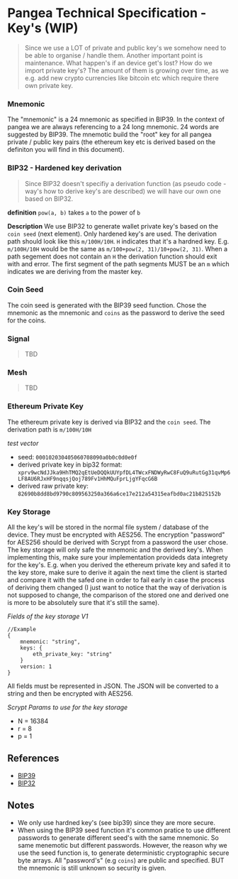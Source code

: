 # Pangea Technical Specification - Key's (WIP)
> Since we use a LOT of private and public key's we somehow need to be able to organise / handle them. Another important point is maintenance. What happen's if an device get's lost? How do we import private key's? The amount of them is growing over time, as we e.g. add new crypto currencies like bitcoin etc which require there own private key.

### Mnemonic
The "mnemonic" is a 24 mnemonic as specified in BIP39. In the context of pangea we are always referencing to a 24 long mnemonic. 24 words are suggested by BIP39. The mnemotic build the "root" key for all pangea private / public key pairs (the ethereum key etc is derived based on the definiton you will find in this document).

### BIP32 - Hardened key derivation
> Since BIP32 doesn't specifiy a derivation function (as pseudo code - way's how to derive key's are described) we will have our own one based on BIP32.

__definition__
`pow(a, b)` takes `a` to the power of `b`

__Description__
We use BIP32 to generate wallet private key's based on the `coin seed` (next element). Only hardened key's are used. The derivation path should look like this `m/100H/10H`. `H` indicates that it's a hardned key. E.g. `m/100H/10H` would be the same as `m/100+pow(2, 31)/10+pow(2, 31)`. When a path segement does not contain an `H` the derivation function should exit with and error. The first segment of the path segments MUST be an `m` which indicates we are deriving from the master key.

### Coin Seed
The coin seed is generated with the BIP39 seed function. Chose the mnemonic as the mnemonic and `coins` as the password to derive the seed for the coins.

### Signal
> TBD

### Mesh
> TBD

### Ethereum Private Key
The ethereum private key is derived via BIP32 and the `coin seed`.  The derivation path is `m/100H/10H`

_test vector_
- seed: `000102030405060708090a0b0c0d0e0f`
- derived private key in bip32 format: `xprv9wcNdJJka9HhTMQ2qEtUeDQQkUUYpfDL4TWcxFNDWyRwC8FuQ9uRutGg31qvMp6LF8AU6RJxHF9nqqsjQoj789Fv1HhMQuFprLjgYFqcG6B`
- derived raw private key: `82690b8dd8bd9790c809563250a366a6ce17e212a54315eafbd0ac21b825152b`

### Key Storage
All the key's will be stored in the normal file system / database of the device. They must be encrypted with AES256. The encryption "password" for AES256 should be derived with Scrypt from a password the user chose. The key storage will only safe the mnemonic and the derived key's. When implementing this, make sure your implementation provideds data integrety for the key's. E.g. when you derived the ethereum private key and safed it to the key store, make sure to derive it again the next time the client is started and compare it with the safed one in order to fail early in case the process of deriving them changed (I just want to notice that the way of derivation is not supposed to change, the comparison of the stored one and derived one is more to be absolutely sure that it's still the same).

_Fields of the key storage V1_
```
//Example
{
    mnemonic: "string",
    keys: {
        eth_private_key: "string"
    }
    version: 1
}
```

All fields must be represented in JSON. The JSON will be converted to a string and then be encrypted with AES256.

_Scrypt Params to use for the key storage_
- N = 16384
- r = 8
- p = 1


## References
- [BIP39](https://github.com/bitcoin/bips/blob/master/bip-0032.mediawiki)
- [BIP32](https://github.com/bitcoin/bips/blob/master/bip-0039.mediawiki)

## Notes
- We only use hardned key's (see bip39) since they are more secure.
- When using the BIP39 seed function it's common pratice to use different passwords to generate different seed's with the same mnemonic. So same menemotic but different passwords. However, the reason why we use the seed function is, to generate deterministic cryptographic secure byte arrays. All "password's" (e.g `coins`) are public and specified. BUT the mnemonic is still unknown so security is given.
